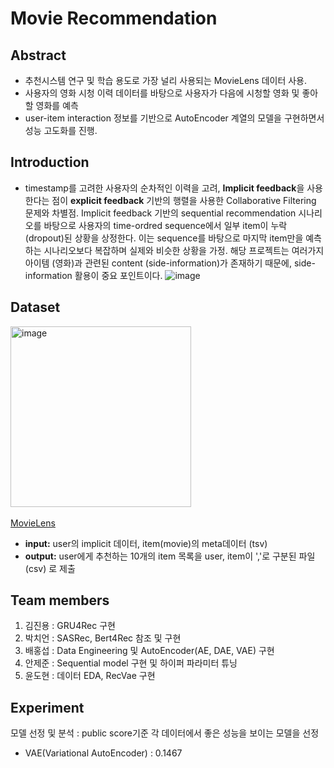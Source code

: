 # Movie Recommendation

## **Abstract**

- 추천시스템 연구 및 학습 용도로 가장 널리 사용되는 MovieLens 데이터 사용.
- 사용자의 영화 시청 이력 데이터를 바탕으로 사용자가 다음에 시청할 영화 및 좋아할 영화를 예측
- user-item interaction 정보를 기반으로 AutoEncoder 계열의 모델을 구현하면서 성능 고도화를 진행.

## **Introduction**

- timestamp를 고려한 사용자의 순차적인 이력을 고려, **Implicit feedback**을 사용한다는 점이 **explicit feedback** 기반의 행렬을 사용한 Collaborative Filtering 문제와 차별점. Implicit feedback 기반의 sequential recommendation 시나리오를 바탕으로 사용자의 time-ordred sequence에서 일부 item이 누락(dropout)된 상황을 상정한다. 이는 sequence를 바탕으로 마지막 item만을 예측하는 시나리오보다 복잡하며 실제와 비슷한 상황을 가정. 해당 프로젝트는 여러가지 아이템 (영화)과 관련된 content (side-information)가 존재하기 때문에, side-information 활용이 중요 포인트이다.
![image](https://github.com/Bae-hong-seob/Movie_Recommendation/assets/49437396/fda45a1a-45bf-400d-b4c7-616dbb0a3ba5)


## Dataset
<img width="289" alt="image" src="https://github.com/Bae-hong-seob/Movie_Recommendation/assets/49437396/ef5ec5a9-b161-4695-b972-4ceb49dfe3a8">\
<br>
[MovieLens](https://grouplens.org/datasets/movielens/)
- **input:** user의 implicit 데이터, item(movie)의 meta데이터 (tsv)
- **output:** user에게 추천하는 10개의 item 목록을 user, item이 ','로 구분된 파일(csv) 로 제출

## Team members
1. 김진용 : GRU4Rec 구현
2. 박치언 : SASRec, Bert4Rec 참조 및 구현
3. 배홍섭 : Data Engineering 및 AutoEncoder(AE, DAE, VAE) 구현
4. 안제준 : Sequential model 구현 및 하이퍼 파라미터 튜닝
5. 윤도현 : 데이터 EDA, RecVae 구현

## Experiment
모델 선정 및 분석 : public score기준 각 데이터에서 좋은 성능을 보이는 모델을 선정
- VAE(Variational AutoEncoder) : 0.1467
